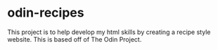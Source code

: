 # odin-recipes

This project is to help develop my html skills by creating a recipe style website. This is based off of The Odin Project.